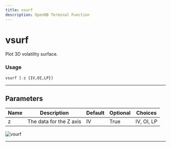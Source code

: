 ```yaml
---
title: vsurf
description: OpenBB Terminal Function
---
```


# vsurf

Plot 3D volatility surface.

### Usage

```python
vsurf [-z {IV,OI,LP}]
```

---

## Parameters

| Name | Description | Default | Optional | Choices |
| ---- | ----------- | ------- | -------- | ------- |
| z | The data for the Z axis | IV | True | IV, OI, LP |

![vsurf](https://user-images.githubusercontent.com/46355364/154290744-1e427337-1a9a-4b84-a85a-9f07571882ba.png)

---
